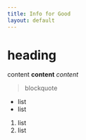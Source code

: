 ```yaml
---
title: Info for Good
layout: default
---
```


# heading

content **content** *content*  

>blockquote  

- list
- list
1. list
2. list